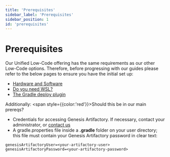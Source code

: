 ```yaml
---
title: 'Prerequisites'
sidebar_label: 'Prerequisites'
sidebar_position: 1
id: 'prerequisites'
---
```


# Prerequisites

Our Unified Low-Code offering has the same requirements as our other Low-Code options. Therefore, before progressing with our guides please refer to the below pages to ensure you have the initial set up:

- [Hardware and Software](/low-code/secure/getting-started/prerequisites/hardware-and-software/)
- [Do you need WSL?](/low-code/secure/getting-started/prerequisites/do-you-need-wsl/)
- [The Gradle deploy plugin](/low-code/secure/getting-started/prerequisites/you-can-now-run-genx/)

Additionally: <span style={{color:'red'}}>Should this be in our main prereqs?</span> 

- Credentials for accessing Genesis Artifactory. If necessary, contact your administrator, or [contact us](mailto:support@genesis.global?subject=Quick%20Start%20-%20Artifactory%20Login)
- A gradle.properties file inside a **.gradle** folder on your user directory; this file must contain your Genesis Artifactory password in clear text:

```shell
genesisArtifactoryUser=<your-artifactory-user>
genesisArtifactoryPassword=<your-artifactory-password>
```